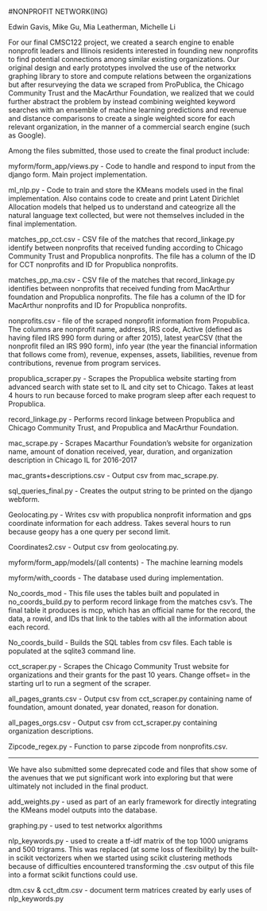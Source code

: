 #NONPROFIT NETWORK(ING)

Edwin Gavis, Mike Gu, Mia Leatherman, Michelle Li

For our final CMSC122 project, we created a search engine to enable nonprofit leaders and Illinois residents interested in founding new nonprofits to find potential connections among similar existing organizations. Our original design and early prototypes involved the use of the networkx graphing library to store and compute relations between the organizations but after resurveying the data we scraped from ProPublica, the Chicago Community Trust and the MacArthur Foundation, we realized that we could further abstract the problem by instead combining weighted keyword searches with an ensemble of machine learning predictions and revenue and distance comparisons to create a single weighted score for each relevant organization, in the manner of a commercial search engine (such as Google).

Among the files submitted, those used to create the final product include:

myform/form_app/views.py -
Code to handle and respond to input from the django form.
Main project implementation.

ml_nlp.py -
Code to train and store the KMeans models used in the final implementation. Also contains code to create and print Latent Dirichlet Allocation models that helped us to understand and cateogrize all the natural language text collected, but were not themselves included in the final implementation.

matches_pp_cct.csv -
CSV file of the matches that record_linkage.py identify between nonprofits that received funding according to Chicago Community Trust and Propublica nonprofits. The file has a column of the ID for CCT nonprofits and ID for Propublica nonprofits.

matches_pp_ma.csv -
CSV file of the matches that record_linkage.py identifies between nonprofits that received funding from MacArthur foundation and Propublica nonprofits. The file has a column of the ID for MacArthur nonprofits and ID for Propublica nonprofits.

nonprofits.csv -
file of the scraped nonprofit information from Propublica. The columns are nonprofit name, address, IRS code, Active (defined as having filed IRS 990 form during or after 2015), latest yearCSV  (that the nonprofit filed an IRS 990 form), info year (the year the financial information that follows come from), revenue, expenses, assets, liabilities, revenue from contributions, revenue from program services.

propublica_scraper.py -
Scrapes the Propublica website starting from advanced search with state set to IL and city set to Chicago. Takes at least 4 hours to run because forced to make program sleep after each request to Propublica.

record_linkage.py -
Performs record linkage between Propublica and Chicago Community Trust, and Propublica and MacArthur Foundation.

mac_scrape.py -
Scrapes Macarthur Foundation’s website for organization name, amount of donation received, year, duration, and organization description in Chicago IL for 2016-2017

mac_grants+descriptions.csv -
Output csv from mac_scrape.py.

sql_queries_final.py -
Creates the output string to be printed on the django webform.

Geolocating.py -
Writes csv with propublica nonprofit information and gps coordinate information for each address. Takes several hours to run because geopy has a one query per second limit.

Coordinates2.csv -
Output csv from geolocating.py.

myform/form_app/models/(all contents) -
The machine learning models

myform/with_coords -
The database used during implementation.

No_coords_mod -
This file uses the tables built and populated in no_coords_build.py to perform record linkage from the matches csv’s. The final table it produces is mcp, which has an official name for the record, the data, a rowid, and IDs that link to the tables with all the information about each record.

No_coords_build -
Builds the SQL tables from csv files. Each table is populated at the sqlite3 command line.

cct_scraper.py -
Scrapes the Chicago Community Trust website for organizations and their grants for the past 10 years. Change offset= in the starting url to run a segment of the scraper.

all_pages_grants.csv -
Output csv from cct_scraper.py containing name of foundation, amount donated, year donated, reason for donation.

all_pages_orgs.csv -
Output csv from cct_scraper.py containing organization descriptions.

Zipcode_regex.py -
Function to parse zipcode from nonprofits.csv.

---

We have also submitted some deprecated code and files that show some of the avenues that we put significant work into exploring but that were ultimately not included in the final product.

add_weights.py -
used as part of an early framework for directly integrating the KMeans model outputs into the database.

graphing.py -
 used to test networkx algorithms

nlp_keywords.py -
used to create a tf-idf matrix of the top 1000 unigrams and 500 trigrams. This was replaced (at some loss of flexibility) by the built-in scikit vectorizers when we started using scikit clustering methods because of difficulties encountered transforming the .csv output of this file into a format scikit functions could use.

dtm.csv & cct_dtm.csv -
document term matrices created by early uses of nlp_keywords.py
